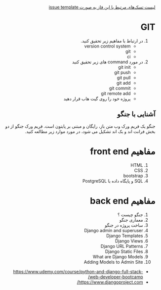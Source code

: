 <div dir="rtl" align='right'>


[لیست تسک‌های مرتبط با این فاز به صورت issue template](./issue-Phase01.md)

  # GIT
1. در ارتباط با مفاهیم زیر تحقیق کنید.
    - version control system
    - git
    - ci
1. در مورد command های زیر تحقیق کنید
    - git init
    - git push
    - git pull
    - git add
    - git commit
    - git remote add
    - پروژه خود را روی گیت هاب قرار دهید
 
 
## آشنایی با جنگو
 
جنگو یک فریم ورک وب متن باز، رایگان و مبتنی بر پایتون است.
فریم ورک جنگو از دو بخش فرانت اند و بک اند تشکیل می شود، در مورد موارد زیر مطالعه کنید.
 

 # مفاهیم front end 
1. HTML
1. CSS
1. bootstrap
1. SQL و پایگاه داده با PostgreSQL

 # مفاهیم back end
1. جنگو چیست ؟‌
1. معماری جنگو
1. ساخت پروژه در جنگو
1. Django admin and superuser
1. Django Templates
1. Django Views
1. Django URL Patterns
1. Django Static Files
1. What are Django Models
1. Adding Models to Admin Site
 

-	https://www.udemy.com/course/python-and-django-full-stack-web-developer-bootcamp/
 -	https://www.djangoproject.com/
 
 

 
 
 
